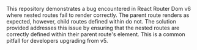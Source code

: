 This repository demonstrates a bug encountered in React Router Dom v6 where nested routes fail to render correctly. The parent route renders as expected, however, child routes defined within do not. The solution provided addresses this issue by ensuring that the nested routes are correctly defined within their parent route's element.  This is a common pitfall for developers upgrading from v5.